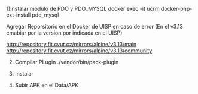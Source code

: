 1)Instalar modulo de PDO y PDO_MYSQL
docker exec -it ucrm docker-php-ext-install pdo_mysql

Agregar Reporsitorio en el Docker de UISP en caso de error
(En el v3.13 cmabiar por la version por indicada en el UISP)

http://repository.fit.cvut.cz/mirrors/alpine/v3.13/main 
http://repository.fit.cvut.cz/mirrors/alpine/v3.13/community

2) Compilar PLugin
./vendor/bin/pack-plugin

3) Instalar

4) Subir APK en el Data/APK

